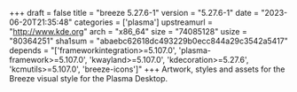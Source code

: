 +++
draft = false
title = "breeze 5.27.6-1"
version = "5.27.6-1"
date = "2023-06-20T21:35:48"
categories = ['plasma']
upstreamurl = "http://www.kde.org"
arch = "x86_64"
size = "74085128"
usize = "80364251"
sha1sum = "abaebc62618dc493229b0ecc844a29c3542a5417"
depends = "['frameworkintegration>=5.107.0', 'plasma-framework>=5.107.0', 'kwayland>=5.107.0', 'kdecoration>=5.27.6', 'kcmutils>=5.107.0', 'breeze-icons']"
+++
Artwork, styles and assets for the Breeze visual style for the Plasma Desktop.